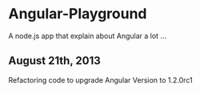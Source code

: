 Angular-Playground
==================

A node.js app that explain about Angular a lot ...

## August 21th, 2013
Refactoring code to upgrade Angular Version to 1.2.0rc1


